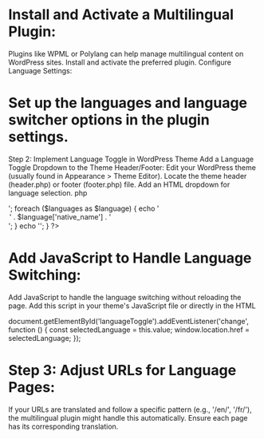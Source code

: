 # Install and Activate a Multilingual Plugin:

Plugins like WPML or Polylang can help manage multilingual content on WordPress sites. Install and activate the preferred plugin.
Configure Language Settings:

# Set up the languages and language switcher options in the plugin settings.
Step 2: Implement Language Toggle in WordPress Theme
Add a Language Toggle Dropdown to the Theme Header/Footer:
Edit your WordPress theme (usually found in Appearance > Theme Editor).
Locate the theme header (header.php) or footer (footer.php) file.
Add an HTML dropdown for language selection.
php

<!-- Inside header.php or footer.php Add-->
<div class="language-dropdown">
    <?php
    $languages = icl_get_languages();
    if (!empty($languages)) {
        echo '<select id="languageToggle">';
        foreach ($languages as $language) {
            echo '<option value="' . $language['url'] . '">' . $language['native_name'] . '</option>';
        }
        echo '</select>';
    }
    ?>
</div>

# Add JavaScript to Handle Language Switching:
Add JavaScript to handle the language switching without reloading the page.
Add this script in your theme's JavaScript file or directly in the HTML

<!-- Javascript file code-->
document.getElementById('languageToggle').addEventListener('change', function () {
    const selectedLanguage = this.value;
    window.location.href = selectedLanguage;
});

# Step 3: Adjust URLs for Language Pages:
If your URLs are translated and follow a specific pattern (e.g., '/en/', '/fr/'), the multilingual plugin might handle this automatically.
Ensure each page has its corresponding translation.